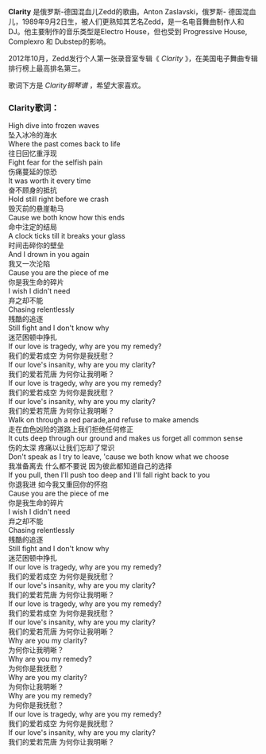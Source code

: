 

**Clarity** 是俄罗斯-德国混血儿Zedd的歌曲。Anton Zaslavski，俄罗斯-
德国混血儿，1989年9月2日生，被人们更熟知其艺名Zedd，是一名电音舞曲制作人和DJ。他主要制作的音乐类型是Electro House，但也受到
Progressive House, Complexro 和 Dubstep的影响。

  
2012年10月，Zedd发行个人第一张录音室专辑《 _Clarity_ 》，在美国电子舞曲专辑排行榜上最高排名第三。

  
歌词下方是 _Clarity钢琴谱_ ，希望大家喜欢。

### Clarity歌词：

High dive into frozen waves  
坠入冰冷的海水  
Where the past comes back to life  
往日回忆重浮现  
Fight fear for the selfish pain  
伤痛蔓延的惊恐  
It was worth it every time  
奋不顾身的抵抗  
Hold still right before we crash  
毁灭前的悬崖勒马  
Cause we both know how this ends  
命中注定的结局  
A clock ticks till it breaks your glass  
时间击碎你的壁垒  
And I drown in you again  
我又一次沦陷  
Cause you are the piece of me  
你是我生命的碎片  
I wish I didn't need  
弃之却不能  
Chasing relentlessly  
残酷的追逐  
Still fight and I don't know why  
迷茫困顿中挣扎  
If our love is tragedy, why are you my remedy?  
我们的爱若成空 为何你是我抚慰？  
If our love's insanity, why are you my clarity?  
我们的爱若荒唐 为何你让我明晰？  
If our love is tragedy, why are you my remedy?  
我们的爱若成空 为何你是我抚慰？  
If our love's insanity, why are you my clarity?  
我们的爱若荒唐 为何你让我明晰？  
Walk on through a red parade,and refuse to make amends  
走在血色凶险的道路上我们拒绝任何修正  
It cuts deep through our ground and makes us forget all common sense  
伤的太深 疼痛以让我们忘却了常识  
Don't speak as I try to leave, 'cause we both know what we choose  
我准备离去 什么都不要说 因为彼此都知道自己的选择  
If you pull, then I'll push too deep and I'll fall right back to you  
你退我进 如今我又重回你的怀抱  
Cause you are the piece of me  
你是我生命的碎片  
I wish I didn't need  
弃之却不能  
Chasing relentlessly  
残酷的追逐  
Still fight and I don't know why  
迷茫困顿中挣扎  
If our love is tragedy, why are you my remedy?  
我们的爱若成空 为何你是我抚慰？  
If our love's insanity, why are you my clarity?  
我们的爱若荒唐 为何你让我明晰？  
If our love is tragedy, why are you my remedy?  
我们的爱若成空 为何你是我抚慰？  
If our love's insanity, why are you my clarity?  
我们的爱若荒唐 为何你让我明晰？  
Why are you my clarity?  
为何你让我明晰？  
Why are you my remedy?  
为何你是我抚慰？  
Why are you my clarity?  
为何你让我明晰？  
Why are you my remedy?  
为何你是我抚慰？  
If our love is tragedy, why are you my remedy?  
我们的爱若成空 为何你是我抚慰？  
If our love's insanity, why are you my clarity?  
我们的爱若荒唐 为何你让我明晰？

